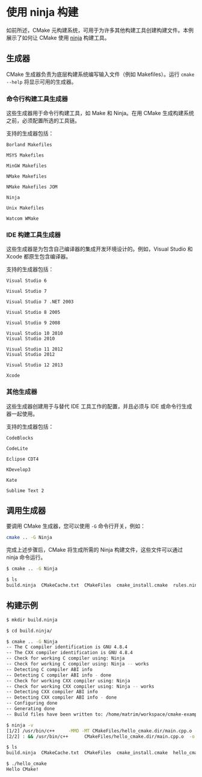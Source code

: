 # 使用 ninja 构建

如前所述，CMake 元构建系统，可用于为许多其他构建工具创建构建文件。本例展示了如何让 CMake 使用 [ninja](../../../../fields/ninja/index) 构建工具。

## 生成器

CMake 生成器负责为底层构建系统编写输入文件（例如 Makefiles）。运行 `cmake --help` 将显示可用的生成器。

### 命令行构建工具生成器

这些生成器用于命令行构建工具，如 Make 和 Ninja。在用 CMake 生成构建系统之前，必须配置所选的工具链。

支持的生成器包括：
```
Borland Makefiles

MSYS Makefiles

MinGW Makefiles

NMake Makefiles

NMake Makefiles JOM

Ninja

Unix Makefiles

Watcom WMake
```

### IDE 构建工具生成器

这些生成器是为包含自己编译器的集成开发环境设计的。例如，Visual Studio 和 Xcode 都原生包含编译器。

支持的生成器包括：
```
Visual Studio 6

Visual Studio 7

Visual Studio 7 .NET 2003

Visual Studio 8 2005

Visual Studio 9 2008

Visual Studio 10 2010
Visual Studio 2010

Visual Studio 11 2012
Visual Studio 2012

Visual Studio 12 2013

Xcode
```

### 其他生成器

这些生成器创建用于与替代 IDE 工具工作的配置，并且必须与 IDE 或命令行生成器一起使用。

支持的生成器包括：
```
CodeBlocks

CodeLite

Eclipse CDT4

KDevelop3

Kate

Sublime Text 2
```

## 调用生成器

要调用 CMake 生成器，您可以使用 `-G` 命令行开关，例如：

```bash
cmake .. -G Ninja
```

完成上述步骤后，CMake 将生成所需的 Ninja 构建文件，这些文件可以通过 ninja 命令运行。

```bash
$ cmake .. -G Ninja

$ ls
build.ninja  CMakeCache.txt  CMakeFiles  cmake_install.cmake  rules.ninja
```

## 构建示例

```bash
$ mkdir build.ninja

$ cd build.ninja/

$ cmake .. -G Ninja
-- The C compiler identification is GNU 4.8.4
-- The CXX compiler identification is GNU 4.8.4
-- Check for working C compiler using: Ninja
-- Check for working C compiler using: Ninja -- works
-- Detecting C compiler ABI info
-- Detecting C compiler ABI info - done
-- Check for working CXX compiler using: Ninja
-- Check for working CXX compiler using: Ninja -- works
-- Detecting CXX compiler ABI info
-- Detecting CXX compiler ABI info - done
-- Configuring done
-- Generating done
-- Build files have been written to: /home/matrim/workspace/cmake-examples/01-basic/J-building-with-ninja/build.ninja

$ ninja -v
[1/2] /usr/bin/c++     -MMD -MT CMakeFiles/hello_cmake.dir/main.cpp.o -MF "CMakeFiles/hello_cmake.dir/main.cpp.o.d" -o CMakeFiles/hello_cmake.dir/main.cpp.o -c ../main.cpp
[2/2] : && /usr/bin/c++      CMakeFiles/hello_cmake.dir/main.cpp.o  -o hello_cmake  -rdynamic && :

$ ls
build.ninja  CMakeCache.txt  CMakeFiles  cmake_install.cmake  hello_cmake  rules.ninja

$ ./hello_cmake
Hello CMake!
```
